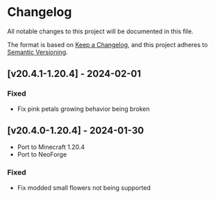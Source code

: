 # Changelog
All notable changes to this project will be documented in this file.

The format is based on [Keep a Changelog](https://keepachangelog.com/en/1.0.0/),
and this project adheres to [Semantic Versioning](https://semver.org/spec/v2.0.0.html).

## [v20.4.1-1.20.4] - 2024-02-01
### Fixed
- Fix pink petals growing behavior being broken

## [v20.4.0-1.20.4] - 2024-01-30
- Port to Minecraft 1.20.4
- Port to NeoForge
### Fixed
- Fix modded small flowers not being supported
